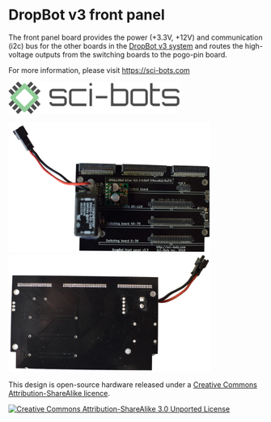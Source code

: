 # DropBot v3 front panel

The front panel board provides the power (+3.3V, +12V) and communication (i2c) bus for the other boards in the [DropBot v3 system][dropbot] and routes the high-voltage outputs from the switching boards to the pogo-pin board.

For more information, please visit https://sci-bots.com

[![Sci-Bots logo](png/sci-bots-logo.png)][sci-bots]

[![front](png/front-small.png)](png/front.png)
[![back](png/back-small.png)](png/back.png)

This design is open-source hardware released under a [Creative Commons Attribution-ShareAlike licence][cc-by-sa].

[![Creative Commons Attribution-ShareAlike 3.0 Unported License](https://i.creativecommons.org/l/by-sa/3.0/88x31.png)][cc-by-sa]

[dropbot]: https://sci-bots.com/dropbot
[sci-bots]: https://sci-bots.com/
[cc-by-sa]: http://creativecommons.org/licenses/by-sa/3.0

